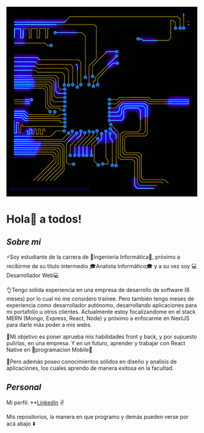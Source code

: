 ![](https://github.com/Rodrigo00909/Rodrigo00909/blob/main/giphy.gif)

# Hola:wave: a todos!

## _Sobre mi_
:zap:Soy estudiante de la carrera de :star2:Ingenieria Informática:star2:, próximo a recibirme de su titulo intermedio :mortar_board:Analista Informático:mortar_board: y a su vez soy :computer:Desarrollador Web:computer: 

:ok_hand:Tengo sólida experiencia en una empresa de desarrollo de software (6 meses) por lo cual no me considero trainee. Pero también tengo meses de experiencia como desarrollador autónomo, desarrollando aplicaciones para mi portafolio u otros clientes. Actualmente estoy focalizandome en el stack MERN (Mongo, Express, React, Node) y próximo a enfocarme en NextJS para darle más poder a mis webs.

:flags:Mi objetivo es poner aprueba mis habilidades front y back, y por supuesto pulirlas, en una empresa. Y en un futuro, aprender y trabajar con React Native en :iphone:programacion Mobile:iphone:

:muscle:Pero además poseo conocimientos sólidos en diseño y analisis de aplicaciones, los cuales aprendo de manera exitosa en la facultad.

## _Personal_
Mi perfil: **[LinkedIn](https://www.linkedin.com/in/torresmessenzani/) :v:

Mis repositorios, la manera en que programo y demás pueden verse por acá abajo :arrow_down:
